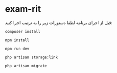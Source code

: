 # exam-rit
قبل از اجرای برنامه لطفا دستورات زیر را به ترتیب اجرا کنید:

<code>composer install</code>

<code>npm install</code>

<code>npm run dev</code>

<code>php artisan storage:link</code>

<code>php artisan migrate</code>
